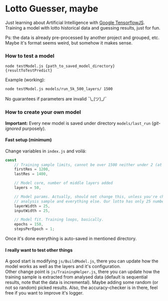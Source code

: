# Lotto Guesser, maybe
Just learning about Artificial Intelligence with [Google TensorflowJS](https://js.tensorflow.org/).  
Training a model with lotto historical data and guessing results, just for fun.

Ps: the data is already pre-processed by another project and grouped, etc. Maybe it's
format seems weird, but somehow it makes sense.

### How to test a model
```
node testModel.js {path_to_saved_model_directory} {resultToTestPredict}
```  
Example (working):  
```
node testModel.js models/run_5k_500_layers/ 1500
```  
No guarantees if parameters are invalid ¯\\\_(ツ)\_/¯

### How to create your own model
**Important:** Every new model is saved under directory `models/last_run` (_git-ignored_ purposely).

#### Fast setup (minimum)
Change variables in `index.js` and voilá:
```js
const
    // Training sample limits, cannot be over 1500 neither under 2 (at least 5 recommended)
    firstRes = 1200,
    lastRes = 1400,

    // Model core, number of middle layers added
    layers = 50,

    // Model params. Actually, should not change this, unless you're changing the 
    // analysis sample and everything else. Our lotto has only 25 numbers (1-25).
    layerWidth = 25,
    inputWidth = 25,

    // Model fit. Training loops, basically.
    epochs = 150,
    stepsPerEpoch = 1;
```

Once it's done everything is auto-saved in mentioned directory.

#### I really want to test other things
A good start is modifying `js/BuildModel.js`, there you can update how the model works as well
as the layers and it's configuration.  
Other change point is `js/TrainingHelper.js`, there you can update how the training sample is
extracted from analysed data (default is sequential results, note that the data is incremental). 
Maybe adding some random (or not so random) picked results. Also, the accuracy-checker is in there, 
feel free if you want to improve it's logger.


